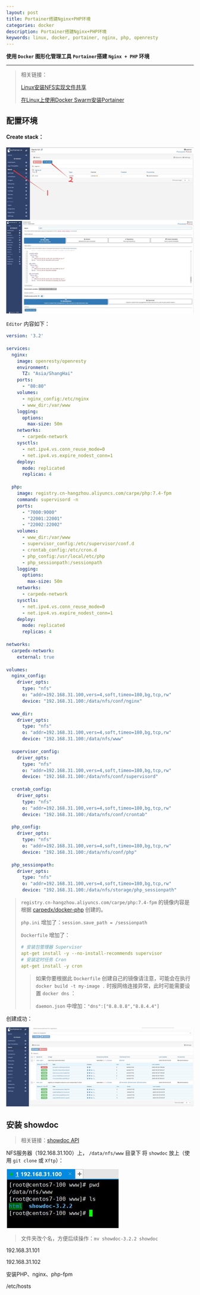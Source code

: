 ```yaml
---
layout: post
title: Portainer搭建Nginx+PHP环境
categories: docker
description: Portainer搭建Nginx+PHP环境
keywords: linux, docker, portainer, nginx, php, openresty
---
```




**使用 `Docker` 图形化管理工具 `Portainer`搭建 `Nginx + PHP` 环境**

****



>相关链接：
>
>[Linux安装NFS实现文件共享](https://carpedx.com/2023/09/16/linux_nfs/)
>
>[在Linux上使用Docker Swarm安装Portainer](https://carpedx.com/2023/09/17/docker_swarm_portainer/)



## 配置环境

#### Create stack：

<img src="/images/posts/linux/docker_portainer_crontab_showdoc_step1.jpg" />

<img src="/images/posts/linux/docker_portainer_crontab_showdoc_step2.jpg" />

`Editor` 内容如下：

```yaml
version: '3.2'

services:
  nginx:
    image: openresty/openresty
    environment:
      TZ: "Asia/ShangHai"
    ports:
      - "80:80"
    volumes:
      - nginx_config:/etc/nginx
      - www_dir:/var/www
    logging:
      options:
        max-size: 50m
    networks:
      - carpedx-network
    sysctls:
      - net.ipv4.vs.conn_reuse_mode=0
      - net.ipv4.vs.expire_nodest_conn=1
    deploy:
      mode: replicated
      replicas: 4

  php:
    image: registry.cn-hangzhou.aliyuncs.com/carpe/php:7.4-fpm
    command: supervisord -n
    ports:
      - "7000:9000"
      - "22001:22001"
      - "22002:22002"
    volumes:
      - www_dir:/var/www
      - supervisor_config:/etc/supervisor/conf.d
      - crontab_config:/etc/cron.d
      - php_config:/usr/local/etc/php
      - php_sessionpath:/sessionpath
    logging:
      options:
        max-size: 50m
    networks:
      - carpedx-network
    sysctls:
      - net.ipv4.vs.conn_reuse_mode=0
      - net.ipv4.vs.expire_nodest_conn=1
    deploy:
      mode: replicated
      replicas: 4
      
networks:
  carpedx-network:
    external: true
    
volumes:
  nginx_config:
    driver_opts:
      type: "nfs"
      o: "addr=192.168.31.100,vers=4,soft,timeo=180,bg,tcp,rw"
      device: "192.168.31.100:/data/nfs/conf/nginx"

  www_dir:
    driver_opts:
      type: "nfs"
      o: "addr=192.168.31.100,vers=4,soft,timeo=180,bg,tcp,rw"
      device: "192.168.31.100:/data/nfs/www"

  supervisor_config:
    driver_opts:
      type: "nfs"
      o: "addr=192.168.31.100,vers=4,soft,timeo=180,bg,tcp,rw"
      device: "192.168.31.100:/data/nfs/conf/supervisord"
      
  crontab_config:
    driver_opts:
      type: "nfs"
      o: "addr=192.168.31.100,vers=4,soft,timeo=180,bg,tcp,rw"
      device: "192.168.31.100:/data/nfs/conf/crontab"
      
  php_config:
    driver_opts:
      type: "nfs"
      o: "addr=192.168.31.100,vers=4,soft,timeo=180,bg,tcp,rw"
      device: "192.168.31.100:/data/nfs/conf/php"

  php_sessionpath:
    driver_opts:
      type: "nfs"
      o: "addr=192.168.31.100,vers=4,soft,timeo=180,bg,tcp,rw"
      device: "192.168.31.100:/data/nfs/storage/php_sessionpath"
```



> `registry.cn-hangzhou.aliyuncs.com/carpe/php:7.4-fpm` 的镜像内容是根据 [carpedx/docker-php](https://github.com/carpedx/docker-php/blob/main/7.4/fpm/bullseye/Dockerfile) 创建的。
>
> `php.ini` 增加了：`session.save_path = /sessionpath`
>
> `Dockerfile` 增加了：
>
> ```yaml
> # 安装包管理器 Supervisor
> apt-get install -y --no-install-recommends supervisor
> # 安装定时任务 Cron
> apt-get install -y cron
> ```
>
> > 如果你要根据此 `Dockerfile` 创建自己的镜像请注意，可能会在执行 `docker build -t my-image .` 时报网络连接异常，此时可能需要设置 `docker dns` ：
> >
> > `daemon.json` 中增加：`"dns":["8.8.8.8","8.8.4.4"]`



创建成功：

<img src="/images/posts/linux/docker_portainer_crontab_showdoc_step3.jpg" />



## 安装 showdoc



> 相关链接：[showdoc API](https://www.showdoc.com.cn/)



NFS服务器（192.168.31.100）上， `/data/nfs/www` 目录下 将 `showdoc` 放上（使用 `git clone` 或 `Xftp`）：

<img src="/images/posts/linux/docker_portainer_crontab_showdoc_step4.jpg" />

> 文件夹改个名，方便后续操作：`mv showdoc-3.2.2 showdoc`



192.168.31.101

192.168.31.102

安装PHP、nginx、php-fpm

/etc/hosts
